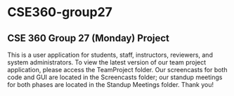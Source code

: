 # CSE360-group27

## CSE 360 Group 27 (Monday) Project

This is a user application for students, staff, instructors, reviewers, and system administrators. To view the latest version of our team project application, please access the TeamProject folder. Our screencasts for both code and GUI are located in the Screencasts folder; our standup meetings for both phases are located in the Standup Meetings folder. Thank you!
